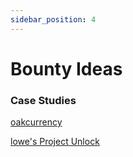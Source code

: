 ```yaml
---
sidebar_position: 4
---
```


# Bounty Ideas

### Case Studies

[oakcurrency](https://www.oak.community/)

[lowe's Project Unlock](https://www.lowesinnovationlabs.com/projects/projectunlock)